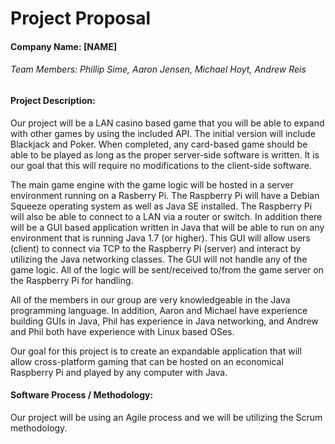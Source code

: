 Project Proposal 
=============

#### Company Name: [NAME]

###### Team Members: Phillip Sime, Aaron Jensen, Michael Hoyt, Andrew Reis

#### Project Description:

Our project will be a LAN casino based game that you will be able to expand with other games by using the included API.  The initial version will include Blackjack and Poker.  When completed, any card-based game should be able to be played as long as the proper server-side software is written.  It is our goal that this will require no modifications to the client-side software.  

The main game engine with the game logic will be hosted in a server environment running on a Rasberry Pi.  The Raspberry Pi will have a Debian Squeeze operating system as well as Java SE installed.  The Raspberry Pi will also be able to connect to a LAN via a router or switch.  In addition there will be a GUI based application written in Java that will be able to run on any environment that is running Java 1.7 (or higher).  This GUI will allow users (client) to connect via TCP to the Raspberry Pi (server) and interact by utilizing the Java networking classes.  The GUI will not handle any of the game logic.  All of the logic will be sent/received to/from the game server on the Raspberry Pi for handling.

All of the members in our group are very knowledgeable in the Java programming language.  In addition, Aaron and Michael have experience building GUIs in Java, Phil has experience in Java networking, and Andrew and Phil both have experience with Linux based OSes.  

Our goal for this project is to create an expandable application that will allow cross-platform gaming that can be hosted on an economical Raspberry Pi and played by any computer with Java.


#### Software Process / Methodology:

Our project will be using an Agile process and we will be utilizing the Scrum methodology.
